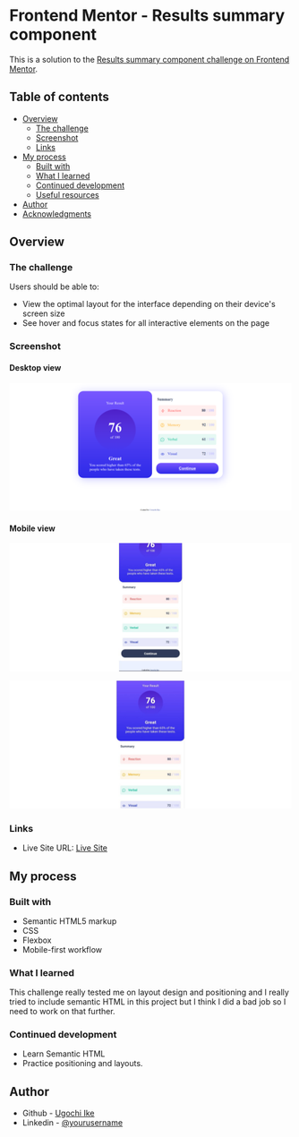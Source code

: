 # Frontend Mentor - Results summary component

This is a solution to the [Results summary component challenge on Frontend Mentor](https://www.frontendmentor.io/challenges/results-summary-component-CE_K6s0maV). 

## Table of contents

- [Overview](#overview)
  - [The challenge](#the-challenge)
  - [Screenshot](#screenshot)
  - [Links](#links)
- [My process](#my-process)
  - [Built with](#built-with)
  - [What I learned](#what-i-learned)
  - [Continued development](#continued-development)
  - [Useful resources](#useful-resources)
- [Author](#author)
- [Acknowledgments](#acknowledgments)

## Overview

### The challenge

Users should be able to:

- View the optimal layout for the interface depending on their device's screen size
- See hover and focus states for all interactive elements on the page

### Screenshot

#### Desktop view

![](/screenshots/desktop-view.png)

#### Mobile view

![](/screenshots/mobile-view1.jpg)

![](/screenshots/mobile-view2.jpg)

### Links

- Live Site URL: [Live Site](https://noneofurbuzz.github.io/results-summary-component/)

## My process

### Built with

- Semantic HTML5 markup
- CSS
- Flexbox
- Mobile-first workflow

### What I learned

This challenge really tested me on layout design and positioning and I really tried to include semantic HTML in this project but I think I did a bad job so I need to work on that further.

### Continued development

- Learn Semantic HTML
- Practice positioning and layouts.

## Author

- Github - [Ugochi Ike](https://github.com/noneofurbuzz)
- Linkedin - [@yourusername](https://www.linkedin.com/in/ugochi-ike-0647aa244/)
